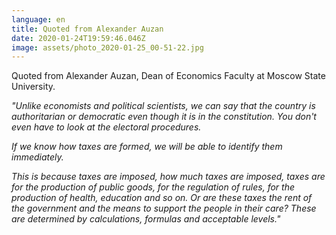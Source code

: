 ```yaml
---
language: en
title: Quoted from Alexander Auzan
date: 2020-01-24T19:59:46.046Z
image: assets/photo_2020-01-25_00-51-22.jpg
---
```

Quoted from Alexander Auzan, Dean of Economics Faculty at Moscow State University.

*"Unlike economists and political scientists, we can say that the country is authoritarian or democratic even though it is in the constitution. You don't even have to look at the electoral procedures.*

*If we know how taxes are formed, we will be able to identify them immediately.*

*This is because taxes are imposed, how much taxes are imposed, taxes are for the production of public goods, for the regulation of rules, for the production of health, education and so on. Or are these taxes the rent of the government and the means to support the people in their care? These are determined by calculations, formulas and acceptable levels."*
